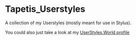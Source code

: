 # Tapetis_Userstyles
A collection of my Userstyles (mostly meant for use in Stylus).

You could also just take a look at my [UserStyles.World profile](https://userstyles.world/user/SoaringGecko)
